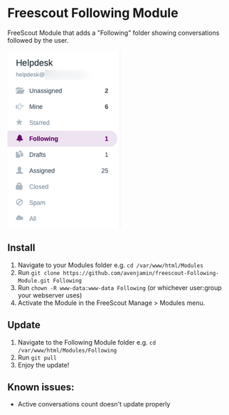 # Freescout Following Module
FreeScout Module that adds a "Following" folder showing conversations followed by the user.

![Following Folder](Public/img/FreeScout-Following-Folder.png)

## Install
1. Navigate to your Modules folder e.g. `cd /var/www/html/Modules`
2. Run `git clone https://github.com/avenjamin/freescout-Following-Module.git Following`
3. Run `chown -R www-data:www-data Following` (or whichever user:group your webserver uses)
4. Activate the Module in the FreeScout Manage > Modules menu.

## Update
1. Navigate to the Following Module folder e.g. `cd /var/www/html/Modules/Following`
2. Run `git pull`
3. Enjoy the update!

## Known issues:
* Active conversations count doesn't update properly